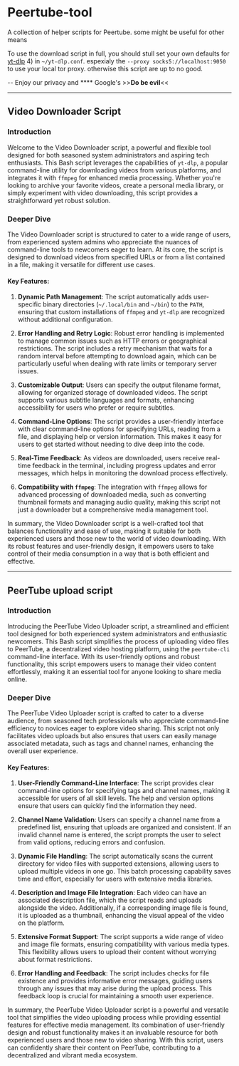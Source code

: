 # Peertube-tool
A collection of helper scripts for Peertube. some might be useful for other means

To use the download script in full, you should stull set your own defaults for [yt-dlp](https://github.com/yt-dlp/yt-dlp?tab=readme-ov-file#configuration) 4) in `~/yt-dlp.conf`. espexialy the `--proxy socks5://localhost:9050` to use your local tor proxy. otherwise this script are up to no good.

-- Enjoy our privacy and **** Google's >>**Do be evil**<<

---------------------

## Video Downloader Script
### Introduction

Welcome to the Video Downloader script, a powerful and flexible tool designed for both seasoned system administrators and aspiring tech enthusiasts. This Bash script leverages the capabilities of `yt-dlp`, a popular command-line utility for downloading videos from various platforms, and integrates it with `ffmpeg` for enhanced media processing. Whether you're looking to archive your favorite videos, create a personal media library, or simply experiment with video downloading, this script provides a straightforward yet robust solution.

### Deeper Dive

The Video Downloader script is structured to cater to a wide range of users, from experienced system admins who appreciate the nuances of command-line tools to newcomers eager to learn. At its core, the script is designed to download videos from specified URLs or from a list contained in a file, making it versatile for different use cases.

#### Key Features:

1. **Dynamic Path Management**: The script automatically adds user-specific binary directories (`~/.local/bin` and `~/bin`) to the `PATH`, ensuring that custom installations of `ffmpeg` and `yt-dlp` are recognized without additional configuration.

2. **Error Handling and Retry Logic**: Robust error handling is implemented to manage common issues such as HTTP errors or geographical restrictions. The script includes a retry mechanism that waits for a random interval before attempting to download again, which can be particularly useful when dealing with rate limits or temporary server issues.

3. **Customizable Output**: Users can specify the output filename format, allowing for organized storage of downloaded videos. The script supports various subtitle languages and formats, enhancing accessibility for users who prefer or require subtitles.

4. **Command-Line Options**: The script provides a user-friendly interface with clear command-line options for specifying URLs, reading from a file, and displaying help or version information. This makes it easy for users to get started without needing to dive deep into the code.

5. **Real-Time Feedback**: As videos are downloaded, users receive real-time feedback in the terminal, including progress updates and error messages, which helps in monitoring the download process effectively.

6. **Compatibility with `ffmpeg`**: The integration with `ffmpeg` allows for advanced processing of downloaded media, such as converting thumbnail formats and managing audio quality, making this script not just a downloader but a comprehensive media management tool.

In summary, the Video Downloader script is a well-crafted tool that balances functionality and ease of use, making it suitable for both experienced users and those new to the world of video downloading. With its robust features and user-friendly design, it empowers users to take control of their media consumption in a way that is both efficient and effective.

---------------------

## PeerTube upload script

### Introduction

Introducing the PeerTube Video Uploader script, a streamlined and efficient tool designed for both experienced system administrators and enthusiastic newcomers. This Bash script simplifies the process of uploading video files to PeerTube, a decentralized video hosting platform, using the `peertube-cli` command-line interface. With its user-friendly options and robust functionality, this script empowers users to manage their video content effortlessly, making it an essential tool for anyone looking to share media online.

### Deeper Dive

The PeerTube Video Uploader script is crafted to cater to a diverse audience, from seasoned tech professionals who appreciate command-line efficiency to novices eager to explore video sharing. This script not only facilitates video uploads but also ensures that users can easily manage associated metadata, such as tags and channel names, enhancing the overall user experience.

#### Key Features:

1. **User-Friendly Command-Line Interface**: The script provides clear command-line options for specifying tags and channel names, making it accessible for users of all skill levels. The help and version options ensure that users can quickly find the information they need.

2. **Channel Name Validation**: Users can specify a channel name from a predefined list, ensuring that uploads are organized and consistent. If an invalid channel name is entered, the script prompts the user to select from valid options, reducing errors and confusion.

3. **Dynamic File Handling**: The script automatically scans the current directory for video files with supported extensions, allowing users to upload multiple videos in one go. This batch processing capability saves time and effort, especially for users with extensive media libraries.

4. **Description and Image File Integration**: Each video can have an associated description file, which the script reads and uploads alongside the video. Additionally, if a corresponding image file is found, it is uploaded as a thumbnail, enhancing the visual appeal of the video on the platform.

5. **Extensive Format Support**: The script supports a wide range of video and image file formats, ensuring compatibility with various media types. This flexibility allows users to upload their content without worrying about format restrictions.

6. **Error Handling and Feedback**: The script includes checks for file existence and provides informative error messages, guiding users through any issues that may arise during the upload process. This feedback loop is crucial for maintaining a smooth user experience.

In summary, the PeerTube Video Uploader script is a powerful and versatile tool that simplifies the video uploading process while providing essential features for effective media management. Its combination of user-friendly design and robust functionality makes it an invaluable resource for both experienced users and those new to video sharing. With this script, users can confidently share their content on PeerTube, contributing to a decentralized and vibrant media ecosystem.
